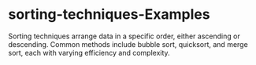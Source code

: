 # sorting-techniques-Examples
Sorting techniques arrange data in a specific order, either ascending or descending. Common methods include bubble sort, quicksort, and merge sort, each with varying efficiency and complexity.
